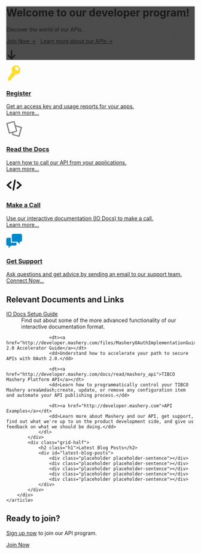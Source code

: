 <script>
	mashery.globals.noHeading = true;
</script>

<div class="bg-dark bg-hero padding-top-xlarge padding-bottom-xlarge text-center full-width" style="background-image: linear-gradient( rgba(0, 0, 0, 0.7), rgba(0, 0, 0, 0.7) ), url(https://images.unsplash.com/photo-1429734956993-8a9b0555e122?ixlib=rb-0.3.5&s=4f32d5f78f80f15d4fe6071c47b2f12c&auto=format&fit=crop&w=2879&q=80);">
	<h1 class="text-hero no-margin-bottom">Welcome to our developer program!</h1>
	<p class="text-large">Discover the world of our APIs.</p>
	<p>
		<a class="btn btn-large" href="/member/register">Join Now &rarr;</a>
		&nbsp;
		<a class="btn btn-secondary btn-large" href="/docs">Learn more about our APIs &rarr;</a>
	</p>
	<p class="padding-top-xlarge">
		<a href="#get-started">
			<svg xmlns="http://www.w3.org/2000/svg" style="height: 2em; width: 2em;" viewBox="0 0 16 16" aria-describedby="start-here-title"><title id="start-here-title">Get Started</title><path fill="currentColor" d="M13.707 9.707l-5 5a.999.999 0 0 1-1.414 0l-5-5a.999.999 0 1 1 1.414-1.414L7 11.586V2a1 1 0 0 1 2 0v9.586l3.293-3.293a.997.997 0 0 1 1.414 0 .999.999 0 0 1 0 1.414z"/></svg>
		</a>
	</p>
</div>

<div class="padding-top-xlarge padding-bottom text-center full-width" id="get-started">
	<div class="container">
		<div class="row">
			<div class="grid-dynamic margin-bottom">
				<a class="link-block" href="/member/register">
					<svg xmlns="http://www.w3.org/2000/svg" style="height: 3em; width: 3em;" viewBox="0 0 21 21"><title></title><path fill="#ffdd2f" d="M18.576 4.961c-.528-3.126-3.381-5.215-6.372-4.663-2.992.551-5.519 2.957-4.991 6.085.112.673.428 1.726.801 2.483L2.58 16.975c-.201.299-.314.839-.254 1.198l.35 2.07a.643.643 0 0 0 .735.54l1.592-.295c.344-.062.781-.365.97-.671l2.149-3.477.019-.023 1.455-.269 2.51-4.073c.824.146 2.008.097 2.707-.033 2.99-.552 4.291-3.854 3.763-6.981zm-2.652 1.604c-.823 1.228-1.663.363-2.838-.499-1.175-.859-2.242-1.388-1.42-2.617.823-1.228 2.442-1.528 3.619-.667 1.176.86 1.461 2.554.638 3.782z"/></svg>
					<h3 class="h2 no-margin-bottom no-padding-top">Register</h3>
					<p>Get an access key and usage reports for your apps.<br><span class="link-block-styled">Learn more...</span></p>
				</a>
			</div>
			<div class="grid-dynamic margin-bottom">
				<a class="link-block" href="/docs">
					<svg xmlns="http://www.w3.org/2000/svg" style="height: 3em; width: 3em;" viewBox="0 0 21 21"><title></title><path fill="#808080" d="M20.368 7.786L12.552 5.69 11.184.586c-.114-.426-.572-.674-1.022-.555L.632 2.585c-.449.12-.72.565-.606.991L3.417 16.23c.114.426.571.675 1.02.553l3.794-1.015-.517 1.93c-.114.426.156.872.606.99l8.516 2.283c.449.121.905-.127 1.021-.555l3.118-11.638c.113-.426-.157-.871-.607-.99zM1.715 3.813l8.222-2.201 3.043 11.359-8.222 2.201L1.715 3.813zm14.747 15.573L9.307 17.43l.563-2.102 4.096-1.099c.449-.119.722-.564.607-.99L12.99 7.331l6.244 1.713-2.772 10.344z"/></svg>
					<h3 class="h2 no-margin-bottom no-padding-top">Read the Docs</h3>
					<p>Learn how to call our API from your applications.<br><span class="link-block-styled">Learn more...</span></p>
				</a>
			</div>
			<div class="grid-dynamic margin-bottom">
				<a class="link-block" href="/io-docs">
					<svg xmlns="http://www.w3.org/2000/svg" style="height: 3em; width: 3em;" viewBox="0 0 21 21"><title></title><path fill="currentColor" d="M6.005 15.488c-.248 0-.498-.087-.697-.265L-.005 10.5l5.608-4.985a1.051 1.051 0 0 1 1.395 1.57l-3.842 3.416 3.547 3.152a1.05 1.05 0 0 1-.697 1.836zm9.392-.003l5.608-4.985-5.313-4.723a1.05 1.05 0 0 0-1.395 1.57l3.547 3.153-3.842 3.415a1.05 1.05 0 0 0 1.394 1.571zm-4.912 1.488l2.1-12.6a1.05 1.05 0 0 0-2.071-.346l-2.1 12.6a1.05 1.05 0 0 0 2.07.346z"/></svg>
					<h3 class="h2 no-margin-bottom no-padding-top">Make a Call</h3>
					<p>Use our interactive documentation (IO Docs) to make a call.<br><span class="link-block-styled">Learn more...</span></p>
				</a>
			</div>
			<div class="grid-dynamic margin-bottom">
				<a class="link-block" href="/contact">
					<svg xmlns="http://www.w3.org/2000/svg" style="height: 3em; width: 3em;" viewBox="0 0 21 21"><title></title><path fill="#0088cc" d="M6.09 12.81V6.3H2.1C.945 6.3 0 7.245 0 8.4v6.3c0 1.155.945 2.1 2.1 2.1h1.05v3.15L6.3 16.8h5.25c1.155 0 2.1-.945 2.1-2.1v-1.911a.972.972 0 0 1-.21.022l-7.35-.001zM18.9 1.05H9.45c-1.155 0-2.1.945-2.1 2.1v8.4h7.35l3.15 3.15v-3.15h1.05c1.155 0 2.1-.944 2.1-2.1v-6.3c0-1.155-.945-2.1-2.1-2.1z"/></svg>
					<h3 class="h2 no-margin-bottom no-padding-top">Get Support</h3>
					<p>Ask questions and get advice by sending an email to our support team.<br><span class="link-block-styled">Connect Now...</span></p>
				</a>
			</div>
		</div>
	</div>
</div>

<div class="bg-primary bg-hero padding-top padding-bottom full-width" style="background-image: url(https://developer.mashery.com/files/explore.jpg);">
	<article class="container">
		<div class="row">
			<div class="grid-half">
				<h2 class="h1">Relevant Documents and Links</h2>
				<dl>
					<dt><a href="http://developer.mashery.com/files/Mashery_IO_Docs_Configuration_Guide_009242013.pdf/">IO Docs Setup Guide</a></dt>
					<dd>Find out about some of the more advanced functionality of our interactive documentation format.</dd>

					<dt><a href="http://developer.mashery.com/files/MasheryOAuthImplementationGuide.pdf">OAuth 2.0 Accelerator Guide</a></dt>
					<dd>Understand how to accelerate your path to secure APIs with OAuth 2.0.</dd>

					<dt><a href="http://developer.mashery.com/docs/read/mashery_api">TIBCO Mashery Platform API</a></dt>
					<dd>Learn how to programmatically control your TIBCO Mashery area&mdash;create, update, or remove any configuration item and automate your API publishing process.</dd>

					<dt><a href="http://developer.mashery.com">API Examples</a></dt>
					<dd>Learn more about Mashery and our API, get support, find out what we're up to on the product development side, and give us feedback on what we should be doing.</dd>
				</dl>
			</div>
			<div class="grid-half">
				<h2 class="h1">Latest Blog Posts</h2>
				<div id="latest-blog-posts">
					<div class="placeholder placeholder-sentence"></div>
					<div class="placeholder placeholder-sentence"></div>
					<div class="placeholder placeholder-sentence"></div>
					<div class="placeholder placeholder-sentence"></div>
					<div class="placeholder placeholder-sentence"></div>
				</div>
			</div>
		</div>
	</article>
</div>

<div class="padding-top text-center">
	<h2 class="h1">Ready to join?</h2>
	<p class="text-large"><a href="/member/register">Sign up now</a> to join our API program.</p>
	<p><a class="btn btn-large" href="/member/register">Join Now</a></p>
</div>